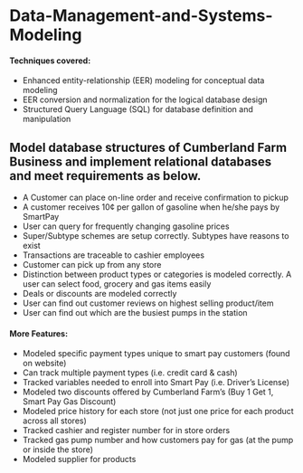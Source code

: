 # Data-Management-and-Systems-Modeling
#### Techniques covered: 
- Enhanced entity-relationship (EER) modeling for conceptual data modeling 
- EER conversion and normalization for the logical database design 
- Structured Query Language (SQL) for database definition and manipulation


## Model database structures of Cumberland Farm Business and implement relational databases and meet requirements as below. 
- A Customer can place on-line order and receive confirmation to pickup 
- A customer receives 10¢ per gallon of gasoline when he/she pays by SmartPay
- User can query for frequently changing gasoline prices  
- Super/Subtype schemes are setup correctly.  Subtypes have reasons to exist
- Transactions are traceable to cashier employees  
- Customer can pick up from any store
- Distinction between product types or categories is modeled correctly.  A user can select food, grocery and gas items easily
- Deals or discounts are modeled correctly
- User can find out customer reviews on highest selling product/item
- User can find out which are the busiest pumps in the station

#### More Features:
- Modeled specific payment types unique to smart pay customers (found on website)
- Can track multiple payment types (i.e. credit card & cash)
- Tracked variables needed to enroll into Smart Pay (i.e. Driver’s License)
- Modeled two discounts offered by Cumberland Farm’s (Buy 1 Get 1, Smart Pay Gas Discount)
- Modeled price history for each store (not just one price for each product across all stores)
- Tracked cashier and register number for in store orders
- Tracked gas pump number and how customers pay for gas (at the pump or inside the store)
- Modeled supplier for products

